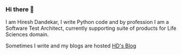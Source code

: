 ### Hi there 👋

I am Hiresh Dandekar, I write Python code and by profession I am a Software Test Architect, currently supporting suite of products for Life Sciences domain.

Sometimes I write and my blogs are hosted [HD's Blog](https://hdandekar.blogspot.com/)

<!--
**hdandekar/hdandekar** is a ✨ _special_ ✨ repository because its `README.md` (this file) appears on your GitHub profile.

Here are some ideas to get you started:

- 🔭 I’m currently working on ...
- 🌱 I’m currently learning ...
- 👯 I’m looking to collaborate on ...
- 🤔 I’m looking for help with ...
- 💬 Ask me about ...
- 📫 How to reach me: ...
- 😄 Pronouns: ...
- ⚡ Fun fact: ...
-->
